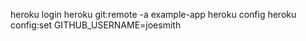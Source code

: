 heroku login
heroku git:remote -a example-app
heroku config
heroku config:set GITHUB_USERNAME=joesmith